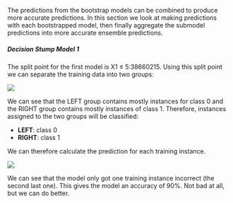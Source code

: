 The predictions from the bootstrap models can be combined to produce more accurate predictions.
In this section we look at making predictions with each bootstrapped model, then finally aggregate
the submodel predictions into more accurate ensemble predictions.


##### Decision Stump Model 1
The split point for the first model is X1 ≤ 5:38660215. Using this split point we can separate
the training data into two groups:

![](https://github.com/fenago/katacoda-scenarios/raw/master/master-machine-learning-algorithms/master-machine-learning-algorithms-15/steps/9/1.JPG)

We can see that the LEFT group contains mostly instances for class 0 and the RIGHT group
contains mostly instances of class 1. Therefore, instances assigned to the two groups will be
classified:
- **LEFT**: class 0
- **RIGHT**: class 1

We can therefore calculate the prediction for each training instance.

![](https://github.com/fenago/katacoda-scenarios/raw/master/master-machine-learning-algorithms/master-machine-learning-algorithms-15/steps/9/2.JPG)

We can see that the model only got one training instance incorrect (the second last one).
This gives the model an accuracy of 90%. Not bad at all, but we can do better.